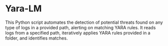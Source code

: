 # Yara-LM
This Python script automates the detection of potential threats found on any type of logs in a provided path, alerting on matching YARA rules. It reads logs from a specified path, iteratively applies YARA rules provided in a folder, and identifies matches.
